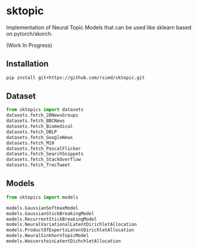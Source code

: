 # sktopic
Implementation of Neural Topic Models that can be used like sklearn based on pytorch/skorch. 

(Work In Progress)

## Installation
 
```bash
pip install git+https://github.com/rsimd/sktopic.git
```

## Dataset
```python
from sktopics import datasets
datasets.fetch_20NewsGroups
datasets.fetch_BBCNews
datasets.fetch_Biomedical
datasets.fetch_DBLP
datasets.fetch_GoogleNews
datasets.fetch_M10
datasets.fetch_PascalFlicker
datasets.fetch_SearchSnippets
datasets.fetch_StackOverflow
datasets.fetch_TrecTweet
```

## Models
```python
from sktopics import models

models.GaussianSoftmaxModel
models.GaussianStickBreakingModel
models.RecurrentStickBreakingModel
models.NeuralVariationalLatentDirichletAllocation
models.ProductOfExpertsLatentDirichletAllocation
models.NeuralSinkhornTopicModel
models.WassersteinLatentDichchletAllocation
```

